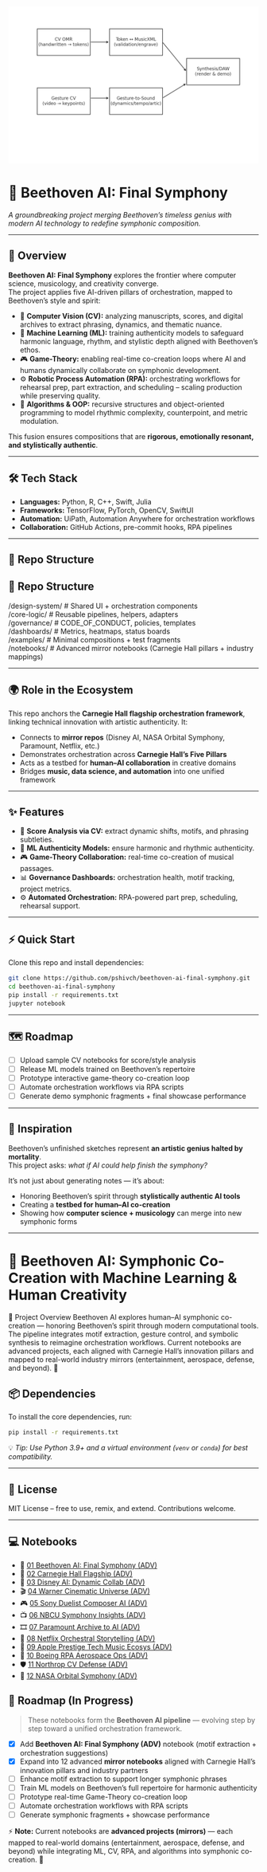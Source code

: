 ![Orchestration Flow](orchestration_flow.png)
# 🎼 Beethoven AI: Final Symphony

*A groundbreaking project merging Beethoven’s timeless genius with modern AI technology to redefine symphonic composition.*

---

## 📖 Overview

**Beethoven AI: Final Symphony** explores the frontier where computer science, musicology, and creativity converge.  
The project applies five AI-driven pillars of orchestration, mapped to Beethoven’s style and spirit:

- 🎼 **Computer Vision (CV):** analyzing manuscripts, scores, and digital archives to extract phrasing, dynamics, and thematic nuance.  
- 🤖 **Machine Learning (ML):** training authenticity models to safeguard harmonic language, rhythm, and stylistic depth aligned with Beethoven’s ethos.  
- 🎮 **Game-Theory:** enabling real-time co-creation loops where AI and humans dynamically collaborate on symphonic development.  
- ⚙️ **Robotic Process Automation (RPA):** orchestrating workflows for rehearsal prep, part extraction, and scheduling – scaling production while preserving quality.  
- 🧮 **Algorithms & OOP:** recursive structures and object-oriented programming to model rhythmic complexity, counterpoint, and metric modulation.  

This fusion ensures compositions that are **rigorous, emotionally resonant, and stylistically authentic**.

---

## 🛠 Tech Stack

- **Languages:** Python, R, C++, Swift, Julia  
- **Frameworks:** TensorFlow, PyTorch, OpenCV, SwiftUI  
- **Automation:** UiPath, Automation Anywhere for orchestration workflows  
- **Collaboration:** GitHub Actions, pre-commit hooks, RPA pipelines  

---

## 📂 Repo Structure

## 📂 Repo Structure

/design-system/   # Shared UI + orchestration components  
/core-logic/     # Reusable pipelines, helpers, adapters  
/governance/     # CODE_OF_CONDUCT, policies, templates  
/dashboards/     # Metrics, heatmaps, status boards  
/examples/       # Minimal compositions + test fragments  
/notebooks/      # Advanced mirror notebooks (Carnegie Hall pillars + industry mappings)  


---

## 🌍 Role in the Ecosystem

This repo anchors the **Carnegie Hall flagship orchestration framework**, linking technical innovation with artistic authenticity. It:

- Connects to **mirror repos** (Disney AI, NASA Orbital Symphony, Paramount, Netflix, etc.)  
- Demonstrates orchestration across **Carnegie Hall’s Five Pillars**  
- Acts as a testbed for **human–AI collaboration** in creative domains  
- Bridges **music, data science, and automation** into one unified framework  

---

## ✨ Features

- 🎼 **Score Analysis via CV:** extract dynamic shifts, motifs, and phrasing subtleties.  
- 🤖 **ML Authenticity Models:** ensure harmonic and rhythmic authenticity.  
- 🎮 **Game-Theory Collaboration:** real-time co-creation of musical passages.  
- 📊 **Governance Dashboards:** orchestration health, motif tracking, project metrics.  
- ⚙️ **Automated Orchestration:** RPA-powered part prep, scheduling, rehearsal support. 

---

## ⚡ Quick Start

Clone this repo and install dependencies:

```bash
git clone https://github.com/pshivch/beethoven-ai-final-symphony.git
cd beethoven-ai-final-symphony
pip install -r requirements.txt
jupyter notebook
```

---

## 🗺 Roadmap

- [ ] Upload sample CV notebooks for score/style analysis  
- [ ] Release ML models trained on Beethoven’s repertoire  
- [ ] Prototype interactive game-theory co-creation loop  
- [ ] Automate orchestration workflows via RPA scripts  
- [ ] Generate demo symphonic fragments + final showcase performance  

---

## 🎵 Inspiration

Beethoven’s unfinished sketches represent **an artistic genius halted by mortality**.  
This project asks: *what if AI could help finish the symphony?*

It’s not just about generating notes — it’s about:

- Honoring Beethoven’s spirit through **stylistically authentic AI tools**  
- Creating a **testbed for human–AI co-creation**  
- Showing how **computer science + musicology** can merge into new symphonic forms  

---
# 🎼 Beethoven AI: Symphonic Co-Creation with Machine Learning & Human Creativity  

🎼 Project Overview
Beethoven AI explores human–AI symphonic co-creation — honoring Beethoven’s spirit through modern computational tools.
The pipeline integrates motif extraction, gesture control, and symbolic synthesis to reimagine orchestration workflows.
Current notebooks are advanced projects, each aligned with Carnegie Hall’s innovation pillars and mapped to real-world industry mirrors (entertainment, aerospace, defense, and beyond). 🚀

## 📦 Dependencies

To install the core dependencies, run:

```bash
pip install -r requirements.txt
```

💡 *Tip: Use Python 3.9+ and a virtual environment (`venv` or `conda`) for best compatibility.*

---

## 📜 License

MIT License – free to use, remix, and extend. Contributions welcome.

---

## 💻 Notebooks

- 🎼 [01 Beethoven AI: Final Symphony (ADV)](notebooks/advanced/01_beethoven_ai_final_symphony_ADV.ipynb)  
- 🎻 [02 Carnegie Hall Flagship (ADV)](notebooks/advanced/03_carnegie_hall_flagship_ADV.ipynb)  
- 🏰 [03 Disney AI: Dynamic Collab (ADV)](notebooks/advanced/02_disney_ai_dynamic_collab_ADV.ipynb)  
- 🎬 [04 Warner Cinematic Universe (ADV)](notebooks/advanced/12_warner_cinematic_universe_ADV.ipynb)  
- 🎮 [05 Sony Duelist Composer AI (ADV)](notebooks/advanced/11_sony_duelist_composer_ai_ADV.ipynb)  
- 📺 [06 NBCU Symphony Insights (ADV)](notebooks/advanced/10_nbcu_symphony_insights_ADV.ipynb)  
- 🎞️ [07 Paramount Archive to AI (ADV)](notebooks/advanced/09_paramount_archive_to_ai_ADV.ipynb)  
- 🎥 [08 Netflix Orchestral Storytelling (ADV)](notebooks/advanced/08_netflix_orchestral_storytelling_ADV.ipynb)  
- 🍏 [09 Apple Prestige Tech Music Ecosys (ADV)](notebooks/advanced/07_apple_prestige_tech_music_ecosys_ADV.ipynb)  
- 🚀 [10 Boeing RPA Aerospace Ops (ADV)](notebooks/advanced/06_boeing_rpa_aerospace_ops_ADV.ipynb)  
- 🛡️ [11 Northrop CV Defense (ADV)](notebooks/advanced/05_northrop_cv_defense_ADV.ipynb)  
- 🌌 [12 NASA Orbital Symphony (ADV)](notebooks/advanced/04_nasa_orbital_symphony_ADV.ipynb)  


## 🚀 Roadmap (In Progress)

> These notebooks form the **Beethoven AI pipeline** — evolving step by step toward a unified orchestration framework.

- [x] Add **Beethoven AI: Final Symphony (ADV)** notebook (motif extraction + orchestration suggestions)
- [x] Expand into 12 advanced **mirror notebooks** aligned with Carnegie Hall’s innovation pillars and industry partners
- [ ] Enhance motif extraction to support longer symphonic phrases
- [ ] Train ML models on Beethoven’s full repertoire for harmonic authenticity
- [ ] Prototype real-time Game-Theory co-creation loop
- [ ] Automate orchestration workflows with RPA scripts
- [ ] Generate symphonic fragments + showcase performance

⚡ **Note:** Current notebooks are **advanced projects (mirrors)** — each mapped to real-world domains (entertainment, aerospace, defense, and beyond) while integrating ML, CV, RPA, and algorithms into symphonic co-creation. 🚀

